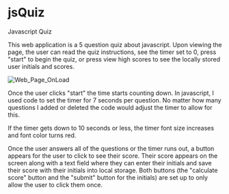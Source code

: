 # jsQuiz
Javascript Quiz

This web application is a 5 question quiz about javascript.
Upon viewing the page, the user can read the quiz instructions, see the timer set to 0, press "start" to begin the quiz, or press view high scores to see the 
locally stored user initials and scores.

![Web_Page_OnLoad](/assets/images/webpagloaded.png?raw=true "Optional Title")

Once the user clicks "start" the time starts counting down.  In javascript, I used code to set the timer for 7 seconds per question. No matter how many questions I added or deleted the code would adjust the timer to allow for this.

If the timer gets down to 10 seconds or less, the timer font size increases and font color turns red.

Once the user answers all of the questions or the timer runs out, a button appears for the user to click to see their score. Their score appears on the screen along with a text field where they can enter their initials and save their score with their initials into local storage.  Both buttons (the "calculate score" button and the "submit" button for the initials) are set up to only allow the user to click them once.


